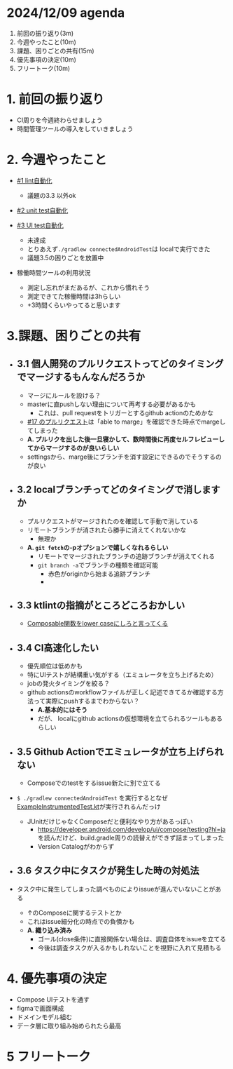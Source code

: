 # 2024/12/09 agenda

1. 前回の振り返り(3m)
2. 今週やったこと(10m)
3. 課題、困りごとの共有(15m)
4. 優先事項の決定(10m)
5. フリートーク(10m)

# 1. 前回の振り返り
- CI周りを今週終わらせましょう
- 時間管理ツールの導入をしていきましょう
# 2. 今週やったこと
- [#1 lint自動化](https://github.com/ItisNoMatter/RoutineTimerClone/issues/1)
    - 議題の3.3 以外ok
- [#2 unit test自動化](https://github.com/ItisNoMatter/RoutineTimerClone/issue/2)
- [#3 UI test自動化](https://github.com/ItisNoMatter/RoutineTimerClone/issue/3)
    - 未達成
    - とりあえず`./gradlew connectedAndroidTest`は localで実行できた
    - 議題3.5の困りごとを放置中

- 稼働時間ツールの利用状況
    - 測定し忘れがまだあるが、これから慣れそう
    - 測定できてた稼働時間は3hらしい
    - +3時間くらいやってると思います

# 3.課題、困りごとの共有
-  ## 3.1 個人開発のプルリクエストってどのタイミングでマージするもんなんだろうか
    - マージにルールを設ける？
    - masterに直pushしない理由について再考する必要があるかも
        - これは、pull requestをトリガーとするgithub actionのためかな
    - [#17 のプルリクエスト](https://github.com/ItisNoMatter/RoutineTimerClone/pull/72)は「able to marge」を確認できた時点でmargeしてしまった
    - **A. プルリクを出した後一旦寝かして、数時間後に再度セルフレビューしてからマージするのが良いらしい**
    - settingsから、marge後にブランチを消す設定にできるのでそうするのが良い
- ## 3.2 localブランチってどのタイミングで消しますか
    - プルリクエストがマージされたのを確認して手動で消している
    - リモートブランチが消されたら勝手に消えてくれないかな
        - 無理か
    - **A. `git fetch`の-pオプションで嬉しくなれるらしい**
        - リモートでマージされたブランチの追跡ブランチが消えてくれる
        - `git branch -a`でブランチの種類を確認可能
            - 赤色がoriginから始まる追跡ブランチ
            - 
- ## 3.3 ktlintの指摘がところどころおかしい
    - [Composable関数をlower caseにしろと言ってくる](https://github.com/ItisNoMatter/RoutineTimerClone/issues/18#issuecomment-2525072619)
- ## 3.4 CI高速化したい
    - 優先順位は低めかも
    - 特にUIテストが結構重い気がする（エミュレータを立ち上げるため）
    - jobの発火タイミングを絞る？ 
    - github actionsのworkflowファイルが正しく記述できてるか確認する方法って実際にpushするまでわからない？
        - **A.基本的にはそう**
        - だが、 localにgithub actionsの仮想環境を立てられるツールもあるらしい 

- ## 3.5 Github Actionでエミュレータが立ち上げられない
    - Composeでのtestをするissue新たに別で立てる

- `$ ./gradlew connectedAndroidTest` を実行するとなぜ[ExampleInstrumentedTest.kt](https://github.com/ItisNoMatter/RoutineTimerClone/blob/master/app/src/androidTest/java/com/example/routinetimerclone/ExampleInstrumentedTest.kt)が実行されるんだっけ
    - JUnitだけじゃなくComposeだと便利なやり方があるっぽい
        - https://developer.android.com/develop/ui/compose/testing?hl=ja を読んだけど、build.gradle周りの読替えができず詰まってしまった
        - Version Catalogがわからず
 - ## 3.6 タスク中にタスクが発生した時の対処法
- タスク中に発生してしまった調べものによりissueが進んでいないことがある
    - ↑のComposeに関するテストとか
    - これはissue細分化の時点での負債かも
    - **A. 織り込み済み**
        - ゴール(close条件)に直接関係ない場合は、調査自体をissueを立てる
        - 今後は調査タスクが入るかもしれないことを視野に入れて見積もる
# 4. 優先事項の決定
- Compose UIテストを通す
- figmaで画面構成
- ドメインモデル組む
- データ層に取り組み始められたら最高
# 5 フリートーク
